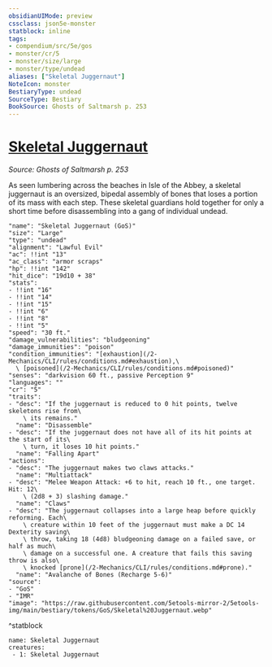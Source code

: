 ```yaml
---
obsidianUIMode: preview
cssclass: json5e-monster
statblock: inline
tags:
- compendium/src/5e/gos
- monster/cr/5
- monster/size/large
- monster/type/undead
aliases: ["Skeletal Juggernaut"]
NoteIcon: monster
BestiaryType: undead
SourceType: Bestiary
BookSource: Ghosts of Saltmarsh p. 253
---
```

# [Skeletal Juggernaut](2-Mechanics/CLI/bestiary/undead/skeletal-juggernaut-gos.md)
*Source: Ghosts of Saltmarsh p. 253*  

As seen lumbering across the beaches in Isle of the Abbey, a skeletal juggernaut is an oversized, bipedal assembly of bones that loses a portion of its mass with each step. These skeletal guardians hold together for only a short time before disassembling into a gang of individual undead.

```statblock
"name": "Skeletal Juggernaut (GoS)"
"size": "Large"
"type": "undead"
"alignment": "Lawful Evil"
"ac": !!int "13"
"ac_class": "armor scraps"
"hp": !!int "142"
"hit_dice": "19d10 + 38"
"stats":
- !!int "16"
- !!int "14"
- !!int "15"
- !!int "6"
- !!int "8"
- !!int "5"
"speed": "30 ft."
"damage_vulnerabilities": "bludgeoning"
"damage_immunities": "poison"
"condition_immunities": "[exhaustion](/2-Mechanics/CLI/rules/conditions.md#exhaustion),\
  \ [poisoned](/2-Mechanics/CLI/rules/conditions.md#poisoned)"
"senses": "darkvision 60 ft., passive Perception 9"
"languages": ""
"cr": "5"
"traits":
- "desc": "If the juggernaut is reduced to 0 hit points, twelve skeletons rise from\
    \ its remains."
  "name": "Disassemble"
- "desc": "If the juggernaut does not have all of its hit points at the start of its\
    \ turn, it loses 10 hit points."
  "name": "Falling Apart"
"actions":
- "desc": "The juggernaut makes two claws attacks."
  "name": "Multiattack"
- "desc": "Melee Weapon Attack: +6 to hit, reach 10 ft., one target. Hit: 12\
    \ (2d8 + 3) slashing damage."
  "name": "Claws"
- "desc": "The juggernaut collapses into a large heap before quickly reforming. Each\
    \ creature within 10 feet of the juggernaut must make a DC 14 Dexterity saving\
    \ throw, taking 18 (4d8) bludgeoning damage on a failed save, or half as much\
    \ damage on a successful one. A creature that fails this saving throw is also\
    \ knocked [prone](/2-Mechanics/CLI/rules/conditions.md#prone)."
  "name": "Avalanche of Bones (Recharge 5-6)"
"source":
- "GoS"
- "IMR"
"image": "https://raw.githubusercontent.com/5etools-mirror-2/5etools-img/main/bestiary/tokens/GoS/Skeletal%20Juggernaut.webp"
```
^statblock

```encounter-table
name: Skeletal Juggernaut
creatures:
 - 1: Skeletal Juggernaut
```